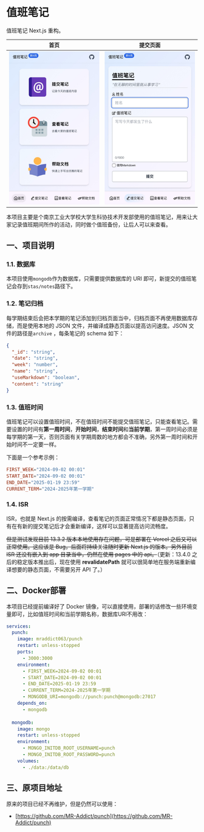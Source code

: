 # 值班笔记

值班笔记 Next.js 重构。

|           首页           |         提交页面         |
| :----------------------: | :----------------------: |
| ![home](images/home.jpg) | ![form](images/form.jpg) |

本项目主要是个南京工业大学校大学生科协技术开发部使用的值班笔记，用来让大家记录值班期间所作的活动，同时做个值班备份，让后人可以来查看。

## 一、项目说明

### 1.1. 数据库

本项目使用`mongodb`作为数据库，只需要提供数据库的 URI 即可，新提交的值班笔记会存到`stas/notes`路径下。

### 1.2. 笔记归档

每学期结束后会把本学期的笔记添加到归档页面当中，归档页面不再使用数据库存储，而是使用本地的 JSON 文件，并编译成静态页面以提高访问速度。JSON 文件的路径是`archive` ，每条笔记的 schema 如下：

```json
{
  "_id": "string",
  "date": "string",
  "week": "number",
  "name": "string",
  "useMarkdown": "boolean",
  "content": "string"
}
```

### 1.3. 值班时间

值班笔记可以设置值班时间，不在值班时间不能提交值班笔记，只能查看笔记。需要设置的时间有**第一周时间**，**开始时间**，**结束时间**和**当前学期**，第一周时间必须是每学期的第一天，否则页面有关学期周数的地方都会不准确，另外第一周时间和开始时间不一定要一样。

下面是一个参考示例：

```conf
FIRST_WEEK="2024-09-02 00:01"
START_DATE="2024-09-02 00:01"
END_DATE="2025-01-19 23:59"
CURRENT_TERM="2024-2025年第一学期"
```

### 1.4. ISR

ISR，也就是 Next.js 的按需编译，查看笔记的页面正常情况下都是静态页面，只有在有新的提交笔记后才会重新编译，这样可以显著提高访问流畅度。

~~但是测试发现目前 13.3.2 版本本地使用存在问题，可是部署在 Vercel 之后又可以正常使用。这应该是 Bug，后面将持续关注随时更新 Next.js 的版本。另外目前 ISR 还没有嵌入到 app 目录当中，仍然在使用 pages 中的 api。~~（更新：13.4.0 之后的稳定版本推出后，现在使用 **revalidatePath** 就可以很简单地在服务端重新编译想要的静态页面，不需要另开 API 了。）

## 二、Docker部署

本项目已经提前编译好了 Docker 镜像，可以直接使用，部署的话修改一些环境变量即可，比如值班时间和当前学期名称，数据库URI不用改：

```yaml
services:
  punch:
    image: mraddict063/punch
    restart: unless-stopped
    ports:
      - 3000:3000
    environment:
      - FIRST_WEEK=2024-09-02 00:01
      - START_DATE=2024-09-02 00:01
      - END_DATE=2025-01-19 23:59
      - CURRENT_TERM=2024-2025年第一学期
      - MONGODB_URI=mongodb://punch:punch@mongodb:27017
    depends_on:
      - mongodb

  mongodb:
    image: mongo
    restart: unless-stopped
    environment:
      - MONGO_INITDB_ROOT_USERNAME=punch
      - MONGO_INITDB_ROOT_PASSWORD=punch
    volumes:
      - ./data:/data/db
```

## 三、原项目地址

原来的项目已经不再维护，但是仍然可以使用：

- [https://github.com/MR-Addict/punch](https://github.com/MR-Addict/punch)
